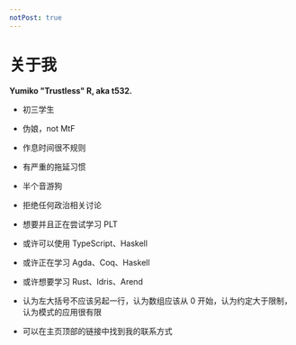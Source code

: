 ```yaml
---
notPost: true
---
```

# 关于我

**Yumiko "Trustless" R, aka t532.**

- 初三学生

- 伪娘，not MtF

- 作息时间很不规则
- 有严重的拖延习惯

- 半个音游狗

- 拒绝任何政治相关讨论

- 想要并且正在尝试学习 PLT
- 或许可以使用 TypeScript、Haskell
- 或许正在学习 Agda、Coq、Haskell
- 或许想要学习 Rust、Idris、Arend 
- 认为左大括号不应该另起一行，认为数组应该从 0 开始，认为约定大于限制，认为模式的应用很有限

- 可以在主页顶部的链接中找到我的联系方式
